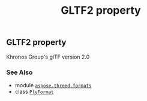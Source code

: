 ﻿---
title: GLTF2 property
second_title: Aspose.3D for Python via .NET API References
description: 
type: docs
weight: 320
url: /aspose.threed.formats/plyformat/gltf2/
is_root: false
---

## GLTF2 property


Khronos Group's glTF version 2.0

### See Also
* module [`aspose.threed.formats`](../../)
* class [`PlyFormat`](/3d/python-net/aspose.threed.formats/plyformat)
